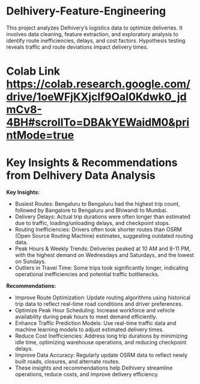 # Delhivery-Feature-Engineering
This project analyzes Delhivery’s logistics data to optimize deliveries. It involves data cleaning, feature extraction, 
and exploratory analysis to identify route inefficiencies, delays, and cost factors. Hypothesis testing reveals traffic and route deviations impact delivery times.

# Colab Link https://colab.research.google.com/drive/1oeWFjKXjclf9OaI0Kdwk0_jdmCv8-4BH#scrollTo=DBAkYEWaidM0&printMode=true

# Key Insights & Recommendations from Delhivery Data Analysis

**Key Insights:**
- Busiest Routes: Bengaluru to Bengaluru had the highest trip count, followed by Bangalore to Bengaluru and Bhiwandi to Mumbai.
- Delivery Delays: Actual trip durations were often longer than estimated due to traffic, loading/unloading delays, and checkpoint stops.
- Routing Inefficiencies: Drivers often took shorter routes than OSRM (Open Source Routing Machine) estimates, suggesting outdated routing data.
- Peak Hours & Weekly Trends: Deliveries peaked at 10 AM and 8-11 PM, with the highest demand on Wednesdays and Saturdays, and the lowest on Sundays.
- Outliers in Travel Time: Some trips took significantly longer, indicating operational inefficiencies and potential traffic bottlenecks.

**Recommendations:**
- Improve Route Optimization: Update routing algorithms using historical trip data to reflect real-time road conditions and driver preferences.
- Optimize Peak Hour Scheduling: Increase workforce and vehicle availability during peak hours to meet demand efficiently.
- Enhance Traffic Prediction Models: Use real-time traffic data and machine learning models to adjust estimated delivery times.
- Reduce Cost Inefficiencies: Address long trip durations by minimizing idle time, optimizing warehouse operations, and reducing checkpoint delays.
- Improve Data Accuracy: Regularly update OSRM data to reflect newly built roads, closures, and alternate routes.
- These insights and recommendations help Delhivery streamline operations, reduce costs, and improve delivery efficiency.
